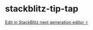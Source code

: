 # stackblitz-tip-tap

[Edit in StackBlitz next generation editor ⚡️](https://stackblitz.com/~/github.com/varun-r-boop/stackblitz-tip-tap)